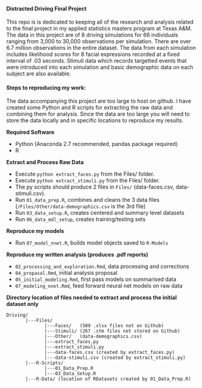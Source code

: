 #### Distracted Driving Final Project

This repo is is dedicated to keeping all of the research and analysis related to the final project in my applied statistics masters program at Texas A&M. The data in this project are of 8 driving simulations for 66 individuals ranging from 3,000 to 30,000 observations per simulation. There are over 6.7 million observations in the entire dataset. The data from each simulation includes likelihood scores for 8 facial expressions recorded at a fixed interval of .03 seconds. Stimuli data which records targetted events that were introduced into each simulation and basic demographic data on each subject are also available.

#### Steps to reproducing my work:

The data accompanying this project are too large to host on github. I have created some Python and R scripts for extracting the raw data and combining them for analysis. Since the data are too large you will need to store the data locally and in specific locations to reproduce my results.

**Required Software**
  * Python (Anaconda 2.7 recommended, pandas package required)
  * R

**Extract and Process Raw Data**
  * Execute `python extract_faces.py` from the Files/ folder.
  * Execute `python extract_stimuli.py` from the Files/ folder.
  * The py scripts should produce 2 files in `Files/` (data-faces.csv, data-stimuli.csv).
  * Run `01_data_prep.R`, combines and cleans the 3 data files (`/Files/Other/data-demographics.csv` is the 3rd file)
  * Run `03_data_setup.R`, creates centered and summary level datasets
  * Run `06_data_mdl_setup`, creates training/testing sets

**Reproduce my models**
  * Run `07_model_nnet.R`, builds model objects saved to `R-Models`
  
**Reproduce my written analysis (produces .pdf reports)**
  * `02_processing_and_exploration.Rmd`, data processing and corrections
  * `04_propasal.Rmd`, initial analysis proposal
  * `05_initial_modeling.Rmd`, first pass models on summarised data
  * `07_modeling_nnet.Rmd`, feed forward neural net models on raw data

**Directory location of files needed to extract and process the initial dataset only**
  ```
  Driving/
         |---Files/
                |---Faces/   (509 .xlsx files not on Github)
                |---Stimuli/ (267 .stm files not stored on Github)
                |---Other/   (data-demographics.csv)
                |---extract_faces.py
                |---extract_stimuli.py
                |---data-faces.csv (created by extract_faces.py)
                |---data-stimuli.csv (created by extract_stimuli.py)
         |---R-Scripts/
                |---01_Data_Prep.R
                |---03_Data_Setup.R
         |---R-Data/ (location of RDatasets created by 01_Data_Prep.R)
  ```
